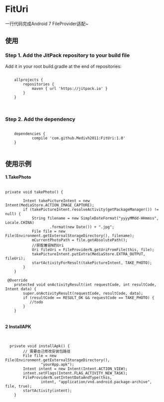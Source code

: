 # FitUri
一行代码完成Android 7 FileProvider适配~
## 使用
### Step 1. Add the JitPack repository to your build file
Add it in your root build.gradle at the end of repositories:
<pre>
<code>
	allprojects {
		repositories {
			maven { url 'https://jitpack.io' }
		}
	}
  </code>
  </pre>
### Step 2. Add the dependency
<pre>
<code>
	dependencies {
	        compile 'com.github.Medivh2011:FitUri:1.0'
	}
</code>
</pre>

## 使用示例
#### 1.TakePhoto
<pre>
<code>
private void takePhoto() {

        Intent takePictureIntent = new Intent(MediaStore.ACTION_IMAGE_CAPTURE);
        if (takePictureIntent.resolveActivity(getPackageManager()) != null) {
            String filename = new SimpleDateFormat("yyyyMMdd-HHmmss", Locale.CHINA)
                    .format(new Date()) + ".jpg";
            File file = new File(Environment.getExternalStorageDirectory(), filename);
            mCurrentPhotoPath = file.getAbsolutePath();
            //获取兼容N的Uri
            Uri fileUri = FileProviderN.getUriFromFile(this, file);
            takePictureIntent.putExtra(MediaStore.EXTRA_OUTPUT, fileUri);
            startActivityForResult(takePictureIntent, TAKE_PHOTO);
        }
    }

 @Override
    protected void onActivityResult(int requestCode, int resultCode, Intent data) {
        super.onActivityResult(requestCode, resultCode, data);
        if (resultCode == RESULT_OK && requestCode == TAKE_PHOTO) {
           //todo 
        }
    }
</code>
</pre>
#### 2 InstallAPK
<pre>
<code>

  private void installApk() {
        // 需要自己修改安装包路径
        File file = new File(Environment.getExternalStorageDirectory(),
                "yourApp.apk");
        Intent intent = new Intent(Intent.ACTION_VIEW);
        intent.setFlags(Intent.FLAG_ACTIVITY_NEW_TASK);
        FileProviderN.setIntentDataAndType(this,
                intent, "application/vnd.android.package-archive", file, true);
        startActivity(intent);
    }
</code>
</pre>








